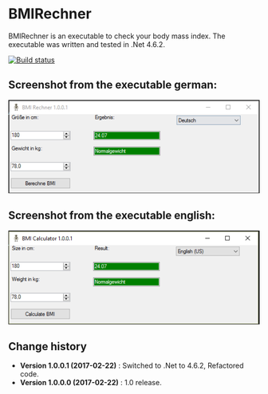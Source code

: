 BMIRechner
====================================

BMIRechner is an executable to check your body mass index.
The executable was written and tested in .Net 4.6.2.

[![Build status](https://ci.appveyor.com/api/projects/status/qx50j5ng4t2ngyt3?svg=true)](https://ci.appveyor.com/project/SeppPenner/bmirechner)

## Screenshot from the executable german:
![Screenshot from the executable german](https://github.com/SeppPenner/BMIRechner/blob/master/Screenshot_DE.PNG "Screenshot from the executable german")

## Screenshot from the executable english:
![Screenshot from the executable english](https://github.com/SeppPenner/BMIRechner/blob/master/Screenshot_EN.PNG "Screenshot from the executable english")

Change history
--------------

* **Version 1.0.0.1 (2017-02-22)** : Switched to .Net to 4.6.2, Refactored code.
* **Version 1.0.0.0 (2017-02-22)** : 1.0 release.
